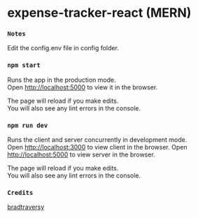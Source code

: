 # expense-tracker-react (MERN)

### `Notes`
Edit the config.env file in config folder.

### `npm start`
Runs the app in the production mode.<br />
Open [http://localhost:5000](http://localhost:5000) to view it in the browser.

The page will reload if you make edits.<br />
You will also see any lint errors in the console. 

### `npm run dev`
Runs the client and server concurrently in development mode.<br />
Open [http://localhost:3000](http://localhost:3000) to view client in the browser.
Open [http://localhost:5000](http://localhost:5000) to view server in the browser.

The page will reload if you make edits.<br />
You will also see any lint errors in the console.

### `Credits`
[bradtraversy](https://github.com/bradtraversy/expense-tracker-mern)

